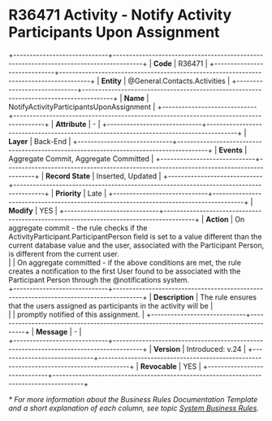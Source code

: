 # R36471 Activity - Notify Activity Participants Upon Assignment
+-----------------------------+---------------------------------------------------------------------------------------+
| **Code**                    | R36471                                                                                |
+-----------------------------+---------------------------------------------------------------------------------------+
| **Entity**                  | @General.Contacts.Activities                                                          |
+-----------------------------+---------------------------------------------------------------------------------------+
| **Name**                    | NotifyActivityParticipantsUponAssignment                                              |
+-----------------------------+---------------------------------------------------------------------------------------+
| **Attribute**               | \-                                                                                    |
+-----------------------------+---------------------------------------------------------------------------------------+
| **Layer**                   | Back-End                                                                              |
+-----------------------------+---------------------------------------------------------------------------------------+
| **Events**                  | Aggregate Commit, Aggregate Committed                                                 |
+-----------------------------+---------------------------------------------------------------------------------------+
| **Record State**            | Inserted, Updated                                                                     |
+-----------------------------+---------------------------------------------------------------------------------------+
| **Priority**                | Late                                                                                  |
+-----------------------------+---------------------------------------------------------------------------------------+
| **Modify**                  | YES                                                                                   |
+-----------------------------+---------------------------------------------------------------------------------------+
| **Action**                  | On aggregate commit - the rule checks if the ActivityParticipant.ParticipantPerson field is set to a value different than the current database value and the user, associated with the Participant Person, is different from the current user. <br>
|                             | On aggregate committed - if the above conditions are met, the rule creates a notification to the first User found to be associated with the Participant Person through the @notifications system.   
+-----------------------------+---------------------------------------------------------------------------------------+
| **Description**             | The rule ensures that the users assigned as participants in the activity will be      |     
|                             | promptly notified of this assignment.                                                 |
+-----------------------------+---------------------------------------------------------------------------------------+
| **Message**                 | \-                                                                                    |                         
+-----------------------------+---------------------------------------------------------------------------------------+
| **Version**                 | Introduced: v.24                                                                      |
+-----------------------------+---------------------------------------------------------------------------------------+
| **Revocable**               | YES                                                                                   |
+-----------------------------+---------------------------------------------------------------------------------------+

*\* For more information about the Business Rules Documentation Template and a short explanation of each column, see
topic [System Business Rules](../templates/template-description-system-business-rules.md).*
